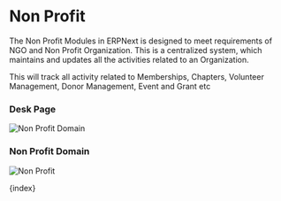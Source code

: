 # Non Profit


The Non Profit Modules in ERPNext is designed to meet requirements of NGO and Non Profit Organization. This is a centralized system, which maintains and updates all the activities related to an Organization.

This will track all activity related to Memberships, Chapters, Volunteer Management,
Donor Management, Event and Grant etc


### Desk Page
<img class="screenshot" alt="Non Profit Domain" src="/docs/assets/img/non_profit/non_profit_domain.png">

### Non Profit Domain
<img class="screenshot" alt="Non Profit" src="/docs/assets/img/non_profit/module.png">

{index}